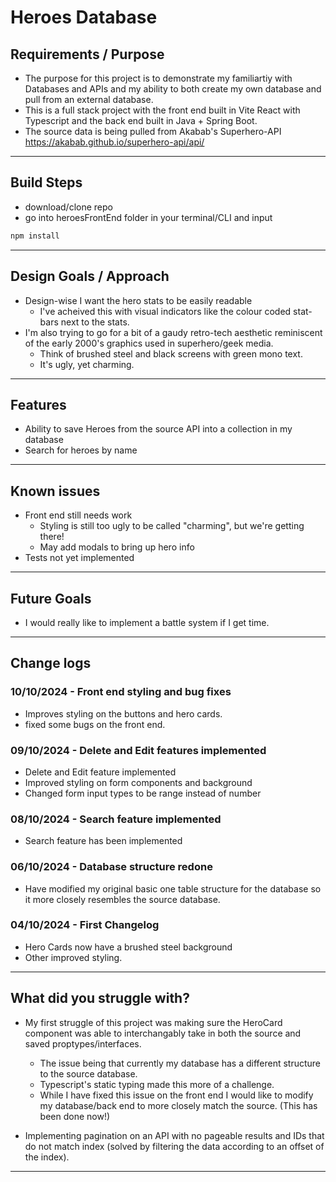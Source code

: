 # Heroes Database

## Requirements / Purpose

- The purpose for this project is to demonstrate my familiartiy with Databases and APIs and my ability to both create my own database and pull from an external database.
- This is a full stack project with the front end built in Vite React with Typescript and the back end built in Java + Spring Boot.
- The source data is being pulled from Akabab's Superhero-API https://akabab.github.io/superhero-api/api/

---

## Build Steps

- download/clone repo
- go into heroesFrontEnd folder in your terminal/CLI and input

```bash
npm install
```

---

## Design Goals / Approach

- Design-wise I want the hero stats to be easily readable
  - I've acheived this with visual indicators like the colour coded stat-bars next to the stats.
- I'm also trying to go for a bit of a gaudy retro-tech aesthetic reminiscent of the early 2000's graphics used in superhero/geek media.
  - Think of brushed steel and black screens with green mono text.
  - It's ugly, yet charming.

---

## Features

- Ability to save Heroes from the source API into a collection in my database
- Search for heroes by name

---

## Known issues

- Front end still needs work
  - Styling is still too ugly to be called "charming", but we're getting there!
  - May add modals to bring up hero info
- Tests not yet implemented

---

## Future Goals

- I would really like to implement a battle system if I get time.

---

## Change logs

### 10/10/2024 - Front end styling and bug fixes

- Improves styling on the buttons and hero cards.
- fixed some bugs on the front end.

### 09/10/2024 - Delete and Edit features implemented

- Delete and Edit feature implemented
- Improved styling on form components and background
- Changed form input types to be range instead of number

### 08/10/2024 - Search feature implemented

- Search feature has been implemented

### 06/10/2024 - Database structure redone

- Have modified my original basic one table structure for the database so it more closely resembles the source database.

### 04/10/2024 - First Changelog

- Hero Cards now have a brushed steel background
- Other improved styling.

---

## What did you struggle with?

- My first struggle of this project was making sure the HeroCard component was able to interchangably take in both the source and saved proptypes/interfaces.

  - The issue being that currently my database has a different structure to the source database.
  - Typescript's static typing made this more of a challenge.
  - While I have fixed this issue on the front end I would like to modify my database/back end to more closely match the source. (This has been done now!)

- Implementing pagination on an API with no pageable results and IDs that do not match index (solved by filtering the data according to an offset of the index).

---
